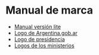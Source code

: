 # Manual de marca

* [Manual versión lite](Manual_V1_lite.pdf)
* [Logo de Argentina.gob.ar](logo_argentina_gob_ar.ai)
* [Logo de presidencia](logo_presidencia.ai)
* [Logos de los ministerios](ministerios_solos.pdf)
